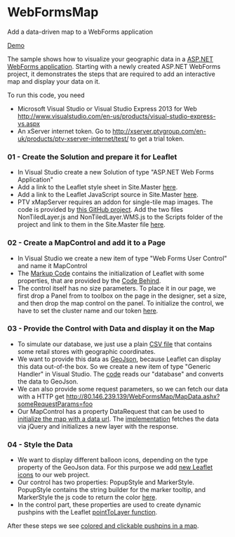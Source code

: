 # WebFormsMap
Add a data-driven map to a WebForms application

[Demo](http://80.146.239.139/WebFormsMap/)

The sample shows how to visualize your geographic data in a [ASP.NET WebForms application](http://www.asp.net/web-forms). Starting with a newly created ASP.NET WebForms project, it demonstrates the steps that are required to add an interactive map and display your data on it.

To run this code, you need

* Microsoft Visual Studio or Visual Studio Express 2013 for Web http://www.visualstudio.com/en-us/products/visual-studio-express-vs.aspx
* An xServer internet token. Go to http://xserver.ptvgroup.com/en-uk/products/ptv-xserver-internet/test/ to get a trial token.

### 01 - Create the Solution and prepare it for Leaflet

* In Visual Studio create a new Solution of type "ASP.NET Web Forms Application"
* Add a link to the Leaflet style sheet in  Site.Master [here](https://github.com/ptv-logistics/WebFormsMap/blob/master/WebFormsMap/Site.Master#L9).
* Add a link to the Leaflet JavaScript source in Site.Master [here](https://github.com/ptv-logistics/WebFormsMap/blob/master/WebFormsMap/Site.Master#L23).
* PTV xMapServer requires an addon for single-tile map images. The code is provided by [this GitHub project](https://github.com/ptv-logistics/Leaflet.NonTiledLayer). Add the two files NonTiledLayer.js and NonTiledLayer.WMS.js to the Scripts folder of the project and link to them in the Site.Master file [here](https://github.com/ptv-logistics/WebFormsMap/blob/master/WebFormsMap/Site.Master#L24-25).

### 02 - Create a MapControl and add it to a Page
* In Visual Studio we create a new item of type "Web Forms User Control" and name it MapControl
* The [Markup Code](https://github.com/ptv-logistics/WebFormsMap/blob/master/WebFormsMap/MapControl.ascx) contains the initialization of Leaflet with some properties, that are provided by the [Code Behind](https://github.com/ptv-logistics/WebFormsMap/blob/master/WebFormsMap/MapControl.ascx.cs).
* The control itself has no size parameters. To place it in our page, we first drop a Panel from to toolbox on the page in the designer, set a size, and then drop the map control on the panel. To initialize the control, we have to set the cluster name and our token [here](https://github.com/ptv-logistics/WebFormsMap/blob/master/WebFormsMap/Default.aspx#L29-31#L33).

### 03 - Provide the Control with Data and display it on the Map
* To simulate our database, we just use a plain [CSV file](https://github.com/ptv-logistics/WebFormsMap/blob/master/WebFormsMap/App_Data/Baufeldt.txt) that contains some retail stores with geographic coordinates. 
* We want to provide this data as [GeoJson](http://geojson.org/), because Leaflet can display this data out-of-the box. So we create a new item of type "Generic Handler" in Visual Studio. The [code](https://github.com/ptv-logistics/WebFormsMap/blob/master/WebFormsMap/MapData.ashx.cs) reads our "database" and converts the data to GeoJson. 
* We can also provide some request parameters, so we can fetch our data with a HTTP get http://80.146.239.139/WebFormsMap/MapData.ashx?someRequestParams=foo
* Our MapControl has a property DataRequest that can be used to [initialize the map with a data url](https://github.com/ptv-logistics/WebFormsMap/blob/master/WebFormsMap/Default.aspx#L32). The [implementation](https://github.com/ptv-logistics/WebFormsMap/blob/master/WebFormsMap/MapControl.ascx#L19-22) fetches the data via jQuery and initializes a new layer with the response.

### 04 - Style the Data

* We want to display different balloon icons, depending on the type property of the GeoJson data. For this purpose we add [new Leaflet icons](https://github.com/ptv-logistics/WebFormsMap/tree/master/WebFormsMap/Images/Markers) to our web project.
* Our control has two properties: PopupStyle and MarkerStyle. PopupStyle contains the string builder for the marker tooltip, and MarkerStyle the js code to return the color [here](https://github.com/ptv-logistics/WebFormsMap/blob/master/WebFormsMap/Default.aspx#L33-35).
* In the control part, these properties are used to create dynamic pushpins with the Leaflet [pointToLayer function](https://github.com/ptv-logistics/WebFormsMap/blob/master/WebFormsMap/MapControl.ascx#L24-34).

After these steps we see [colored and clickable pushpins in a map](http://80.146.239.139/WebFormsMap/).
